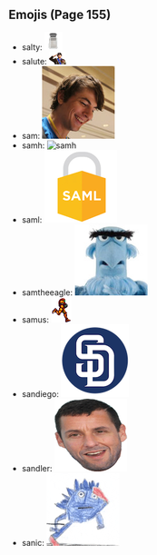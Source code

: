 
## Emojis (Page 155)

* salty: ![salty](output/salty.gif)
* salute: ![salute](output/salute.png)
* sam: ![sam](output/sam.jpg)
* samh: ![samh](output/samh)
* saml: ![saml](output/saml.png)
* samtheeagle: ![samtheeagle](output/samtheeagle.jpg)
* samus: ![samus](output/samus.gif)
* sandiego: ![sandiego](output/sandiego.png)
* sandler: ![sandler](output/sandler.png)
* sanic: ![sanic](output/sanic.gif)

